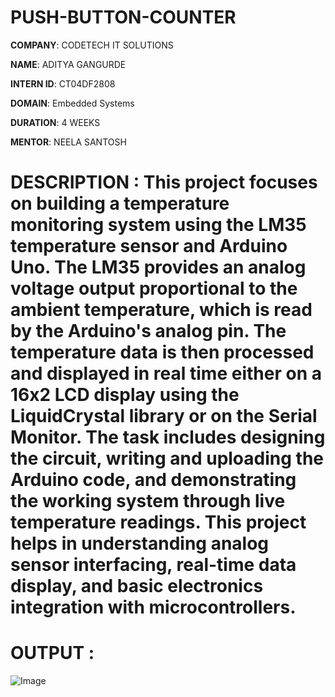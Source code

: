 # PUSH-BUTTON-COUNTER

**COMPANY**: CODETECH IT SOLUTIONS

**NAME**: ADITYA GANGURDE

**INTERN ID**: CT04DF2808

**DOMAIN**: Embedded Systems

**DURATION**: 4 WEEKS

**MENTOR**: NEELA SANTOSH

# DESCRIPTION : This project focuses on building a temperature monitoring system using the LM35 temperature sensor and Arduino Uno. The LM35 provides an analog voltage output proportional to the ambient temperature, which is read by the Arduino's analog pin. The temperature data is then processed and displayed in real time either on a 16x2 LCD display using the LiquidCrystal library or on the Serial Monitor. The task includes designing the circuit, writing and uploading the Arduino code, and demonstrating the working system through live temperature readings. This project helps in understanding analog sensor interfacing, real-time data display, and basic electronics integration with microcontrollers.

# OUTPUT :
![Image](https://github.com/user-attachments/assets/01f2d26e-55e0-458e-a707-7a587aeb2232)
